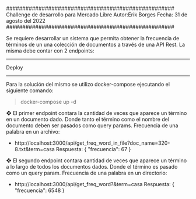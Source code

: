 ####################################################
Challenge de desarrollo para Mercado Libre 
Autor:Erik Borges
Fecha: 31 de agosto del 2022
####################################################

Se requiere desarrollar un sistema que permita obtener la frecuencia de términos de un una
colección de documentos a través de una API Rest. La misma debe contar con 2 endpoints:


******************************************
Deploy
******************************************

Para la solución del mismo se utilizo docker-compose ejecutando el siguiente comando:
> docker-compose up -d

❖ El primer endpoint contara la cantidad de veces que aparece un término en un documento
dado. Donde tanto el término como el nombre del documento deben ser pasados
como query params.
Frecuencia de una palabra en un archivo:
- http://localhost:3000/api/get_freq_word_in_file?doc_name=320-8.txt&term=casa
Respuesta: { "frecuencia": 67 }


❖ El segundo endpoint contara cantidad de veces que aparece un término a lo largo de todos
los documentos dados. Donde el término es pasado como un query param.
Frecuencia de una palabra en un directorio:
- http://localhost:3000/api/get_freq_word?&term=casa
Respuesta: { "frecuencia": 6548 }